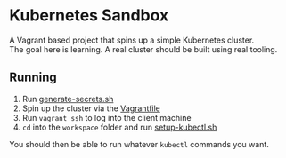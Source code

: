 Kubernetes Sandbox
==================
A Vagrant based project that spins up a simple Kubernetes cluster.<br />
The goal here is learning.  A real cluster should be built using real tooling.

Running
-------
1. Run [generate-secrets.sh](generate-secrets.sh)
2. Spin up the cluster via the [Vagrantfile](Vagrantfile)
3. Run `vagrant ssh` to log into the client machine
4. `cd` into the `workspace` folder and run [setup-kubectl.sh](files/client-workspace/setup-kubectl.sh)

You should then be able to run whatever `kubectl` commands you want.
